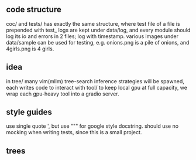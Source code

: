 ## code structure

coc/ and tests/ has exactly the same structure, where test file of a file is prepended with test_
logs are kept under data/log, and every module should log its io and errors in 2 files; log with timestamp.
various images under data/sample can be used for testing, e.g. onions.png is a pile of onions, and 4girls.png is 4 girls. 

## idea
in tree/ many vlm(mllm) tree-search inference strategies will be spawned, each writes code to interact with tool/
to keep local gpu at full capacity, we wrap each gpu-heavy tool into a gradio server.


## style guides
use single quote ', but use """ for google style docstring.
should use no mocking when writing tests, since this is a small project.


## trees
